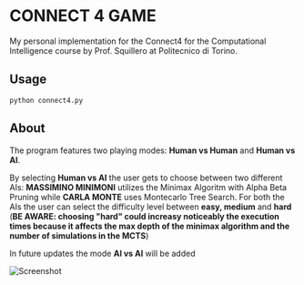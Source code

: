 # CONNECT 4 GAME

My personal implementation for the Connect4 for the Computational Intelligence course by Prof. Squillero at Politecnico di Torino.

## Usage

```
python connect4.py
```

## About
The program features two playing modes: **Human vs Human** and **Human vs AI**.

By selecting **Human vs AI** the user gets to choose between two different AIs: **MASSIMINO MINIMONI** utilizes the Minimax Algoritm with Alpha Beta Pruning while **CARLA MONTE** uses Montecarlo Tree Search. For both the AIs the user can select the difficulty level between **easy, medium** and **hard** (**BE AWARE: choosing "hard" could increasy noticeably the execution times because it affects the max depth of the minimax algorithm and the number of simulations in the MCTS**)

In future updates the mode **AI vs AI** will be added

![Screenshot](./Screenshot_20211122_235429.jpg)